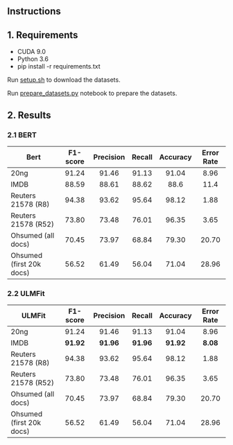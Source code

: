 ## Instructions

## 1. Requirements

* CUDA 9.0
* Python 3.6
* pip install -r requirements.txt

Run [setup.sh](setup.sh) to download the datasets.

Run [prepare_datasets.py](prepare_datasets.py) notebook to prepare the datasets.

## 2. Results

### 2.1 BERT

Bert                       | F1-score | Precision | Recall | Accuracy | Error Rate
-------------------------- | :------: | :-------: | :----: | :------: | :--------:
20ng                       |   91.24  |   91.46   |  91.13 |   91.04  |    8.96
IMDB                       |   88.59  |   88.61   |  88.62 |   88.6   |    11.4
Reuters 21578 (R8)         |   94.38  |   93.62   |  95.64 |   98.12  |    1.88
Reuters 21578 (R52)        |   73.80  |   73.48   |  76.01 |   96.35  |    3.65
Ohsumed (all docs)         |   70.45  |   73.97   |  68.84 |   79.30  |    20.70
Ohsumed (first 20k docs)   |   56.52  |   61.49   |  56.04 |   71.04  |    28.96


### 2.2 ULMFit

ULMFit                     | F1-score | Precision | Recall  | Accuracy | Error Rate
-------------------------- | :------: | :-------: | :----:  | :------: | :--------:
20ng                       |   91.24  |   91.46   |  91.13  |   91.04  |    8.96
IMDB                       |**91.92** | **91.96** |**91.96**| **91.92**|    **8.08**
Reuters 21578 (R8)         |   94.38  |   93.62   |  95.64  |   98.12  |    1.88
Reuters 21578 (R52)        |   73.80  |   73.48   |  76.01  |   96.35  |    3.65
Ohsumed (all docs)         |   70.45  |   73.97   |  68.84  |   79.30  |    20.70
Ohsumed (first 20k docs)   |   56.52  |   61.49   |  56.04  |   71.04  |    28.96
